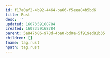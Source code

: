 ```yaml
---
id: f17a0af2-4b92-4464-ba66-f5eea84b5bd6
title: Rust
desc: ''
updated: 1607359168784
created: 1607359168784
parent: 5a847b86-978d-4ba0-bd0e-5f919ed81b35
children: []
fname: tag.rust
hpath: tag.rust
---
```



